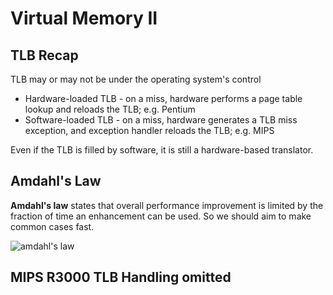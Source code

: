 # Virtual Memory II

## TLB Recap

TLB may or may not be under the operating system's control

- Hardware-loaded TLB - on a miss, hardware performs a page table lookup and reloads the TLB; e.g. Pentium
- Software-loaded TLB - on a miss, hardware generates a TLB miss exception, and exception handler reloads the TLB; e.g. MIPS

Even if the TLB is filled by software, it is still a hardware-based translator.

## Amdahl's Law

**Amdahl's law** states that overall performance improvement is limited by the fraction of time an enhancement can be used. So we should aim to make common cases fast.

![amdahl's law](15-12_amdahls-law.png)

## **MIPS R3000 TLB Handling omitted**
